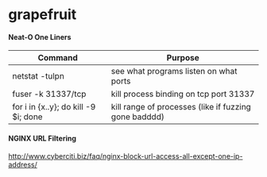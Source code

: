 # grapefruit

#### Neat-O One Liners
| Command            | Purpose |
| -------------      | ------------- |
| netstat -tulpn     | see what programs listen on what ports |
| fuser -k 31337/tcp | kill process binding on tcp port 31337 |
| for i in {x..y}; do kill -9 $i; done | kill range of processes (like if fuzzing gone badddd) |

#### NGINX URL Filtering 
http://www.cyberciti.biz/faq/nginx-block-url-access-all-except-one-ip-address/
